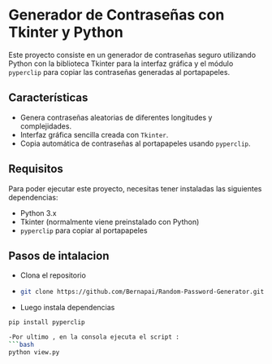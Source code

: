 # Generador de Contraseñas con Tkinter y Python

Este proyecto consiste en un generador de contraseñas seguro utilizando Python con la biblioteca Tkinter para la interfaz gráfica y el módulo `pyperclip` para copiar las contraseñas generadas al portapapeles.

## Características

- Genera contraseñas aleatorias de diferentes longitudes y complejidades.
- Interfaz gráfica sencilla creada con `Tkinter`.
- Copia automática de contraseñas al portapapeles usando `pyperclip`.

## Requisitos

Para poder ejecutar este proyecto, necesitas tener instaladas las siguientes dependencias:

- Python 3.x
- Tkinter (normalmente viene preinstalado con Python)
- `pyperclip` para copiar al portapapeles

## Pasos de intalacion
- Clona el repositorio
- ```bash
  git clone https://github.com/Bernapai/Random-Password-Generator.git

  
- Luego instala dependencias
```bash
pip install pyperclip

-Por ultimo , en la consola ejecuta el script :
```bash
python view.py
